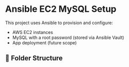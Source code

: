 # Ansible EC2 MySQL Setup

This project uses Ansible to provision and configure:

- AWS EC2 instances
- MySQL with a root password (stored via Ansible Vault)
- App deployment (future scope)

## 📁 Folder Structure


